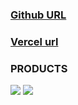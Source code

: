 ### [Github URL](https://github.com/anan826/1112-1N-js-demo-211410658.git)

### [Vercel url](https://1112-1-n-js-demo-211410658.vercel.app/)

### PRODUCTS

![](https://slyliryvslfzxeqslixp.supabase.co/storage/v1/object/public/demo-58/md_1N_img/w14-p3-1.png)
![](https://slyliryvslfzxeqslixp.supabase.co/storage/v1/object/public/demo-58/md_1N_img/w14-p3-2.png)
